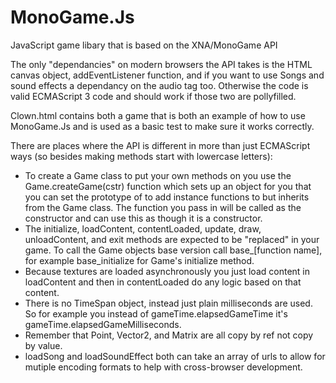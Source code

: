 MonoGame.Js
===========

JavaScript game libary that is based on the XNA/MonoGame API

The only "dependancies" on modern browsers the API takes is the HTML canvas 
object, addEventListener function, and if you want to use Songs and sound 
effects a dependancy on the audio tag too. Otherwise the code is valid 
ECMAScript 3 code and should work if those two are pollyfilled.

Clown.html contains both a game that is both an example of how to use 
MonoGame.Js and is used as a basic test to make sure it works correctly.

There are places where the API is different in more than just ECMAScript ways 
(so besides making methods start with lowercase letters):

* To create a Game class to put your own methods on you use the 
  Game.createGame(cstr) function which sets up an object for you that you can 
  set the prototype of to add instance functions to but inherits from the Game 
  class. The function you pass in will be called as the constructor and can use 
  this as though it is a constructor.
* The initialize, loadContent, contentLoaded, update, draw, unloadContent, and 
  exit methods are expected to be "replaced" in your game. To call the Game 
  objects base version call base_[function name], for example base_initialize 
  for Game's initialize method.
* Because textures are loaded asynchronously you just load content in 
  loadContent and then in contentLoaded do any logic based on that content.
* There is no TimeSpan object, instead just plain milliseconds are used. So 
  for example you instead of gameTime.elapsedGameTime it's
  gameTime.elapsedGameMilliseconds.
* Remember that Point, Vector2, and Matrix are all copy by ref not copy by 
  value.
* loadSong and loadSoundEffect both can take an array of urls to allow for 
  mutiple encoding formats to help with cross-browser development.
